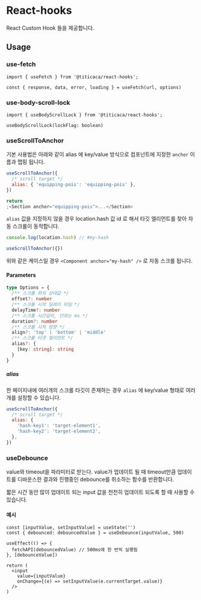 # React-hooks

React Custom Hook 들을 제공합니다.

## Usage

### use-fetch

```
import { useFetch } from '@titicaca/react-hooks';

const { response, data, error, loading } = useFetch(url, options)
```

### use-body-scroll-lock

```
import { useBodyScrollLock } from '@titicaca/react-hooks';

useBodyScrollLock(lockFlag: boolean)
```

### useScrollToAnchor

기본 사용법은 아래와 같이 alias 에 key/value 방식으로 컴포넌트에 지정한 `anchor` 이름과 맵핑 됩니다.

```js
useScrollToAnchor({
  /* scroll target */
  alias: { 'equipping-pois': 'equipping-pois' },
})

return
;<Section anchor="equipping-pois">...</Section>
```

`alias` 값을 지정하지 않을 경우 location.hash 값 id 로 해서 타깃 엘리먼트를 찾아 자동 스크롤이 동작합니다.

```js
console.log(location.hash) // #my-hash

useScrollToAnchor({})
```

위와 같은 케이스일 경우 `<Component anchor="my-hash" />` 로 자동 스크롤 됩니다.

#### Parameters

```ts
type Options = {
  /** 스크롤 위치 상대값 */
  offset?: number
  /** 스크롤 시작 딜레이 타임 */
  delayTime?: number
  /** 스크롤 시간길이, 단위는 ms */
  duration?: number
  /** 스크롤 시작 방향 */
  align?: 'top' | 'bottom' | 'middle'
  /** 스크롤 타겟 엘리먼트 */
  alias?: {
    [key: string]: string
  }
}
```

##### alias

한 페이지내에 여러개의 스크롤 타깃이 존재하는 경우 `alias` 에 key/value 형태로 여러개를 설정할 수 있습니다.

```js
useScrollToAnchor({
  /* scroll target */
  alias: {
    'hash-key1': 'target-element1',
    'hash-key2': 'target-element2',
  },
})
```

### useDebounce

value와 timeout을 파라미터로 받는다. value가 업데이트 될 때 timeout만큼 업데이트를 디바운스한 결과와 진행중인 debounce를 취소하는 함수를 반환합니다.

짧은 시간 동안 많이 업데이트 되는 input 값을 천천히 업데이트 되도록 할 때 사용할 수 있습니다.

#### 예시

```tsx
const [inputValue, setInputValue] = useState('')
const { debounced: debouncedValue } = useDebounce(inputValue, 500)

useEffect(() => {
  fetchAPI(debouncedValue) // 500ms에 한 번씩 실행됨
}, [debounceValue])

return (
  <input
    value={inputValue}
    onChange={(e) => setInputValue(e.currentTarget.value)}
  />
)
```
